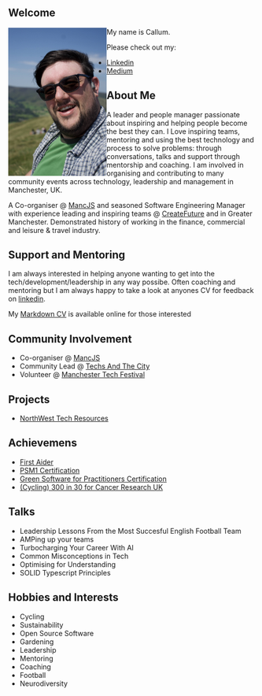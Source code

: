 ## Welcome
<img src="Me.jpg" alt="Picture of me" width="200" align="left"/> <p> My name is Callum.

Please check out my:
- [Linkedin](https://www.linkedin.com/in/callumjfraser/)
- [Medium](https://medium.com/@callumjfraser)

</p>

## About Me
A leader and people manager passionate about inspiring and helping people become the best they can. I Love inspiring teams, mentoring and using the best technology and process to solve problems: through conversations, talks and support through mentorship and coaching. I am involved in organising and contributing to many community events across technology, leadership and management in Manchester, UK.

A Co-organiser @ [MancJS](https://www.meetup.com/mancjs/) and seasoned Software Engineering Manager with experience leading and inspiring teams @ [CreateFuture](www.createfuture.com) and in Greater Manchester. Demonstrated history of working in the finance, commercial and leisure & travel industry. 

## Support and Mentoring
I am always interested in helping anyone wanting to get into the tech/development/leadership in any way possibe. Often coaching and mentoring but I am always happy to take a look at anyones CV for feedback on [linkedin](https://www.linkedin.com/in/callumjfraser/). 

My [Markdown CV](cv) is available online for those interested

## Community Involvement
- Co-organiser @ [MancJS](https://www.meetup.com/mancjs/)
- Community Lead @ [Techs And The City](https://www.meetup.com/Techs-and-The-City/) 
- Volunteer @ [Manchester Tech Festival](https://www.manchestertechfestival.co.uk/)

## Projects
* [NorthWest Tech Resources](https://callumjfraser.github.io/NorthWestTech/)

## Achievemens
- [First Aider](https://tigerlilytraining.co.uk/verification/home/token/lxa6c1z2b6/)
- [PSM1 Certification](https://www.scrum.org/user/1118604)
- [Green Software for Practitioners Certification](https://ti-user-certificates.s3.amazonaws.com/e0df7fbf-a057-42af-8a1f-590912be5460/3f68ff1a-b4b7-4833-a440-29c5ba180a3b-callum-fraser-ad8f81f1-b0b4-4307-b4d9-c0c395f5f8cd-certificate.pdf)
- [(Cycling) 300 in 30 for Cancer Research UK](https://fundraise.cancerresearchuk.org/page/callums-cycle-300-fundraising-page-13)

## Talks
- Leadership Lessons From the Most Succesful English Football Team
- AMPing up your teams
- Turbocharging Your Career With AI
- Common Misconceptions in Tech
- Optimising for Understanding
- SOLID Typescript Principles

## Hobbies and Interests
- Cycling
- Sustainability
- Open Source Software 
- Gardening
- Leadership
- Mentoring
- Coaching
- Football
- Neurodiversity
